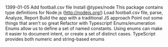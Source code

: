 1399-01-05
    Add football.csv file
    Install  @types/node 
        This package contains type definitions for Node.js (http://nodejs.org/)
    Load football.csv file, parse, Analyze, Report
    Build the app with a traditional JS approach
    Point out some things that aren't so great
    Refactor with Typescript!
    Enums/enumeration
        Enums allow us to define a set of named constants. Using enums can make it easier to document intent, or create a set of distinct cases. TypeScript provides both numeric and string-based enums
    
